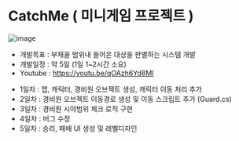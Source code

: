 # CatchMe ( 미니게임 프로젝트 )

![image](https://user-images.githubusercontent.com/42011665/231198169-43a337b8-ee6c-4e7d-ac47-9b964f0c03f4.png)

* 개발목표 : 부채꼴 범위내 들어온 대상을 판별하는 시스템 개발 
* 개발일정 : 약 5일 (1일 1~2시간 소요)
* Youtube : https://youtu.be/qOAzh6Yd8MI

- 1일차 : 맵, 캐릭터, 경비원 오브젝트 생성, 캐릭터 이동 처리 추가
- 2일차 : 경비원 오브젝트 이동경로 생성 및 이동 스크립트 추가 (Guard.cs)
- 3일차 : 경비원 시야범위 체크 로직 구현
- 4일차 : 버그 수정
- 5일차 : 승리, 패배 UI 생성 및 레벨디자인
